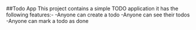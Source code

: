 ##Todo App 
This project contains a simple TODO application it has the following features:-
-Anyone can create a todo 
-Anyone can see their todos 
-Anyone can mark a todo as done
